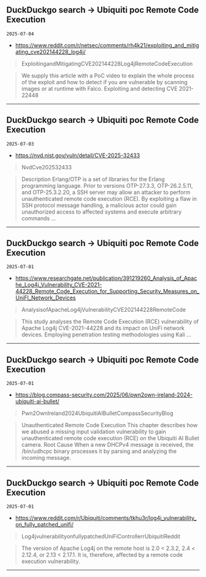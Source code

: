 ## DuckDuckgo search -> Ubiquiti poc Remote Code Execution
`2025-07-04`

* https://www.reddit.com/r/netsec/comments/rh4k21/exploiting_and_mitigating_cve202144228_log4j/

<blockquote>
 ExploitingandMitigatingCVE202144228Log4jRemoteCodeExecution
</blockquote>
<blockquote>
We supply this article with a PoC video to explain the whole process of the exploit and how to detect if you are vulnerable by scanning images or at runtime with Falco. Exploiting and detecting CVE 2021-22448
</blockquote>

---

## DuckDuckgo search -> Ubiquiti poc Remote Code Execution
`2025-07-03`

* https://nvd.nist.gov/vuln/detail/CVE-2025-32433

<blockquote>
 NvdCve202532433
</blockquote>
<blockquote>
Description Erlang/OTP is a set of libraries for the Erlang programming language. Prior to versions OTP-27.3.3, OTP-26.2.5.11, and OTP-25.3.2.20, a SSH server may allow an attacker to perform unauthenticated remote code execution (RCE). By exploiting a flaw in SSH protocol message handling, a malicious actor could gain unauthorized access to affected systems and execute arbitrary commands ...
</blockquote>

---

## DuckDuckgo search -> Ubiquiti poc Remote Code Execution
`2025-07-01`

* https://www.researchgate.net/publication/391219260_Analysis_of_Apache_Log4j_Vulnerability_CVE-2021-44228_Remote_Code_Execution_for_Supporting_Security_Measures_on_UniFI_Network_Devices

<blockquote>
 AnalysisofApacheLog4jVulnerabilityCVE202144228RemoteCode
</blockquote>
<blockquote>
This study analyses the Remote Code Execution (RCE) vulnerability of Apache Log4j CVE-2021-44228 and its impact on UniFi network devices. Employing penetration testing methodologies using Kali ...
</blockquote>

---

## DuckDuckgo search -> Ubiquiti poc Remote Code Execution
`2025-07-01`

* https://blog.compass-security.com/2025/06/pwn2own-ireland-2024-ubiquiti-ai-bullet/

<blockquote>
 Pwn2OwnIreland2024UbiquitiAIBulletCompassSecurityBlog
</blockquote>
<blockquote>
Unauthenticated Remote Code Execution This chapter describes how we abused a missing input validation vulnerability to gain unauthenticated remote code execution (RCE) on the Ubiquiti AI Bullet camera. Root Cause When a new DHCPv4 message is received, the /bin/udhcpc binary processes it by parsing and analyzing the incoming message.
</blockquote>

---

## DuckDuckgo search -> Ubiquiti poc Remote Code Execution
`2025-07-01`

* https://www.reddit.com/r/Ubiquiti/comments/tkhu3r/log4j_vulnerability_on_fully_patched_unifi/

<blockquote>
 Log4jvulnerabilityonfullypatchedUniFiControllerrUbiquitiReddit
</blockquote>
<blockquote>
The version of Apache Log4j on the remote host is 2.0 &lt; 2.3.2, 2.4 &lt; 2.12.4, or 2.13 &lt; 2.17.1. It is, therefore, affected by a remote code execution vulnerability.
</blockquote>

---

